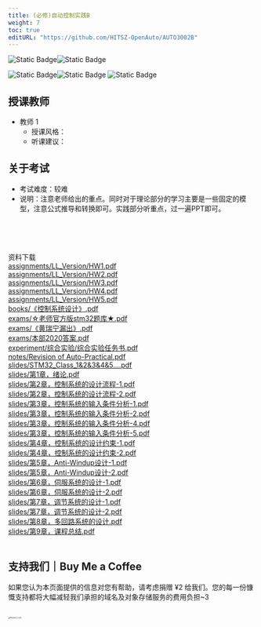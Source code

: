 ```yaml
---
title: (必修)自动控制实践B
weight: 7
toc: true
editURL: "https://github.com/HITSZ-OpenAuto/AUTO3002B"
---
```


![Static Badge](https://img.shields.io/badge/%E8%80%83%E8%AF%95%E8%AF%BE-red)![Static Badge](https://img.shields.io/badge/%E5%AD%A6%E5%88%86-6-moccasin)

![Static Badge](https://img.shields.io/badge/%E6%88%90%E7%BB%A9%E6%9E%84%E6%88%90-gold)![Static Badge](https://img.shields.io/badge/%E4%BD%9C%E4%B8%9A-40%25-wheat)  ![Static Badge](https://img.shields.io/badge/%E6%9C%9F%E6%9C%AB%E8%80%83%E8%AF%95-60%25-wheat)


## 授课教师

- 教师 1
  - 授课风格：
  - 听课建议：

## 关于考试

- 考试难度：较难
- 说明：注意老师给出的重点。同时对于理论部分的学习主要是一些固定的模型，注意公式推导和转换即可。实践部分听重点，过一遍PPT即可。
<br>
<br>
<br>


资料下载
<br>
<a href="https://gh.hoa.moe/github.com/HITSZ-OpenAuto/AUTO3002B/raw/main/assignments/LL_Version/HW1.pdf">assignments/LL_Version/HW1.pdf</a>
<br>
<a href="https://gh.hoa.moe/github.com/HITSZ-OpenAuto/AUTO3002B/raw/main/assignments/LL_Version/HW2.pdf">assignments/LL_Version/HW2.pdf</a>
<br>
<a href="https://gh.hoa.moe/github.com/HITSZ-OpenAuto/AUTO3002B/raw/main/assignments/LL_Version/HW3.pdf">assignments/LL_Version/HW3.pdf</a>
<br>
<a href="https://gh.hoa.moe/github.com/HITSZ-OpenAuto/AUTO3002B/raw/main/assignments/LL_Version/HW4.pdf">assignments/LL_Version/HW4.pdf</a>
<br>
<a href="https://gh.hoa.moe/github.com/HITSZ-OpenAuto/AUTO3002B/raw/main/assignments/LL_Version/HW5.pdf">assignments/LL_Version/HW5.pdf</a>
<br>
<a href="https://gh.hoa.moe/github.com/HITSZ-OpenAuto/AUTO3002B/raw/main/books/%E3%80%8A%E6%8E%A7%E5%88%B6%E7%B3%BB%E7%BB%9F%E8%AE%BE%E8%AE%A1%E3%80%8B.pdf">books/《控制系统设计》.pdf</a>
<br>
<a href="https://gh.hoa.moe/github.com/HITSZ-OpenAuto/AUTO3002B/raw/main/exams/%E2%98%86%E8%80%81%E5%B8%88%E5%AE%98%E6%96%B9%E7%89%88stm32%E9%A2%98%E5%BA%93%E2%98%85.pdf">exams/☆老师官方版stm32题库★.pdf</a>
<br>
<a href="https://gh.hoa.moe/github.com/HITSZ-OpenAuto/AUTO3002B/raw/main/exams/%E3%80%8A%E9%BB%84%E7%91%9E%E5%AE%81%E6%BC%8F%E5%87%BA%E3%80%8B.pdf">exams/《黄瑞宁漏出》.pdf</a>
<br>
<a href="https://gh.hoa.moe/github.com/HITSZ-OpenAuto/AUTO3002B/raw/main/exams/%E6%9C%AC%E9%83%A82020%E7%AD%94%E6%A1%88.pdf">exams/本部2020答案.pdf</a>
<br>
<a href="https://gh.hoa.moe/github.com/HITSZ-OpenAuto/AUTO3002B/raw/main/experiment/%E7%BB%BC%E5%90%88%E5%AE%9E%E9%AA%8C/%E7%BB%BC%E5%90%88%E5%AE%9E%E9%AA%8C%E4%BB%BB%E5%8A%A1%E4%B9%A6.pdf">experiment/综合实验/综合实验任务书.pdf</a>
<br>
<a href="https://gh.hoa.moe/github.com/HITSZ-OpenAuto/AUTO3002B/raw/main/notes/Revision%20of%20Auto-Practical.pdf">notes/Revision of Auto-Practical.pdf</a>
<br>
<a href="https://gh.hoa.moe/github.com/HITSZ-OpenAuto/AUTO3002B/raw/main/slides/STM32_Class_1%262%263%264%265....pdf">slides/STM32_Class_1&2&3&4&5....pdf</a>
<br>
<a href="https://gh.hoa.moe/github.com/HITSZ-OpenAuto/AUTO3002B/raw/main/slides/%E7%AC%AC1%E7%AB%A0%EF%BC%8C%E7%BB%AA%E8%AE%BA.pdf">slides/第1章，绪论.pdf</a>
<br>
<a href="https://gh.hoa.moe/github.com/HITSZ-OpenAuto/AUTO3002B/raw/main/slides/%E7%AC%AC2%E7%AB%A0%EF%BC%8C%E6%8E%A7%E5%88%B6%E7%B3%BB%E7%BB%9F%E7%9A%84%E8%AE%BE%E8%AE%A1%E6%B5%81%E7%A8%8B-1.pdf">slides/第2章，控制系统的设计流程-1.pdf</a>
<br>
<a href="https://gh.hoa.moe/github.com/HITSZ-OpenAuto/AUTO3002B/raw/main/slides/%E7%AC%AC2%E7%AB%A0%EF%BC%8C%E6%8E%A7%E5%88%B6%E7%B3%BB%E7%BB%9F%E7%9A%84%E8%AE%BE%E8%AE%A1%E6%B5%81%E7%A8%8B-2.pdf">slides/第2章，控制系统的设计流程-2.pdf</a>
<br>
<a href="https://gh.hoa.moe/github.com/HITSZ-OpenAuto/AUTO3002B/raw/main/slides/%E7%AC%AC3%E7%AB%A0%EF%BC%8C%E6%8E%A7%E5%88%B6%E7%B3%BB%E7%BB%9F%E7%9A%84%E8%BE%93%E5%85%A5%E6%9D%A1%E4%BB%B6%E5%88%86%E6%9E%90-1.pdf">slides/第3章，控制系统的输入条件分析-1.pdf</a>
<br>
<a href="https://gh.hoa.moe/github.com/HITSZ-OpenAuto/AUTO3002B/raw/main/slides/%E7%AC%AC3%E7%AB%A0%EF%BC%8C%E6%8E%A7%E5%88%B6%E7%B3%BB%E7%BB%9F%E7%9A%84%E8%BE%93%E5%85%A5%E6%9D%A1%E4%BB%B6%E5%88%86%E6%9E%90-2.pdf">slides/第3章，控制系统的输入条件分析-2.pdf</a>
<br>
<a href="https://gh.hoa.moe/github.com/HITSZ-OpenAuto/AUTO3002B/raw/main/slides/%E7%AC%AC3%E7%AB%A0%EF%BC%8C%E6%8E%A7%E5%88%B6%E7%B3%BB%E7%BB%9F%E7%9A%84%E8%BE%93%E5%85%A5%E6%9D%A1%E4%BB%B6%E5%88%86%E6%9E%90-4.pdf">slides/第3章，控制系统的输入条件分析-4.pdf</a>
<br>
<a href="https://gh.hoa.moe/github.com/HITSZ-OpenAuto/AUTO3002B/raw/main/slides/%E7%AC%AC3%E7%AB%A0%EF%BC%8C%E6%8E%A7%E5%88%B6%E7%B3%BB%E7%BB%9F%E7%9A%84%E8%BE%93%E5%85%A5%E6%9D%A1%E4%BB%B6%E5%88%86%E6%9E%90-5.pdf">slides/第3章，控制系统的输入条件分析-5.pdf</a>
<br>
<a href="https://gh.hoa.moe/github.com/HITSZ-OpenAuto/AUTO3002B/raw/main/slides/%E7%AC%AC4%E7%AB%A0%EF%BC%8C%E6%8E%A7%E5%88%B6%E7%B3%BB%E7%BB%9F%E7%9A%84%E8%AE%BE%E8%AE%A1%E7%BA%A6%E6%9D%9F-1.pdf">slides/第4章，控制系统的设计约束-1.pdf</a>
<br>
<a href="https://gh.hoa.moe/github.com/HITSZ-OpenAuto/AUTO3002B/raw/main/slides/%E7%AC%AC4%E7%AB%A0%EF%BC%8C%E6%8E%A7%E5%88%B6%E7%B3%BB%E7%BB%9F%E7%9A%84%E8%AE%BE%E8%AE%A1%E7%BA%A6%E6%9D%9F-2.pdf">slides/第4章，控制系统的设计约束-2.pdf</a>
<br>
<a href="https://gh.hoa.moe/github.com/HITSZ-OpenAuto/AUTO3002B/raw/main/slides/%E7%AC%AC5%E7%AB%A0%EF%BC%8CAnti-Windup%E8%AE%BE%E8%AE%A1-1.pdf">slides/第5章，Anti-Windup设计-1.pdf</a>
<br>
<a href="https://gh.hoa.moe/github.com/HITSZ-OpenAuto/AUTO3002B/raw/main/slides/%E7%AC%AC5%E7%AB%A0%EF%BC%8CAnti-Windup%E8%AE%BE%E8%AE%A1-2.pdf">slides/第5章，Anti-Windup设计-2.pdf</a>
<br>
<a href="https://gh.hoa.moe/github.com/HITSZ-OpenAuto/AUTO3002B/raw/main/slides/%E7%AC%AC6%E7%AB%A0%EF%BC%8C%E4%BC%BA%E6%9C%8D%E7%B3%BB%E7%BB%9F%E7%9A%84%E8%AE%BE%E8%AE%A1-1.pdf">slides/第6章，伺服系统的设计-1.pdf</a>
<br>
<a href="https://gh.hoa.moe/github.com/HITSZ-OpenAuto/AUTO3002B/raw/main/slides/%E7%AC%AC6%E7%AB%A0%EF%BC%8C%E4%BC%BA%E6%9C%8D%E7%B3%BB%E7%BB%9F%E7%9A%84%E8%AE%BE%E8%AE%A1-2.pdf">slides/第6章，伺服系统的设计-2.pdf</a>
<br>
<a href="https://gh.hoa.moe/github.com/HITSZ-OpenAuto/AUTO3002B/raw/main/slides/%E7%AC%AC7%E7%AB%A0%EF%BC%8C%E8%B0%83%E8%8A%82%E7%B3%BB%E7%BB%9F%E7%9A%84%E8%AE%BE%E8%AE%A1-1.pdf">slides/第7章，调节系统的设计-1.pdf</a>
<br>
<a href="https://gh.hoa.moe/github.com/HITSZ-OpenAuto/AUTO3002B/raw/main/slides/%E7%AC%AC7%E7%AB%A0%EF%BC%8C%E8%B0%83%E8%8A%82%E7%B3%BB%E7%BB%9F%E7%9A%84%E8%AE%BE%E8%AE%A1-2.pdf">slides/第7章，调节系统的设计-2.pdf</a>
<br>
<a href="https://gh.hoa.moe/github.com/HITSZ-OpenAuto/AUTO3002B/raw/main/slides/%E7%AC%AC8%E7%AB%A0%EF%BC%8C%E5%A4%9A%E5%9B%9E%E8%B7%AF%E7%B3%BB%E7%BB%9F%E7%9A%84%E8%AE%BE%E8%AE%A1.pdf">slides/第8章，多回路系统的设计.pdf</a>
<br>
<a href="https://gh.hoa.moe/github.com/HITSZ-OpenAuto/AUTO3002B/raw/main/slides/%E7%AC%AC9%E7%AB%A0%EF%BC%8C%E8%AF%BE%E7%A8%8B%E6%80%BB%E7%BB%93.pdf">slides/第9章，课程总结.pdf</a>
<br>
<br>


## 支持我们｜Buy Me a Coffee

如果您认为本页面提供的信息对您有帮助，请考虑捐赠 ¥2 给我们。您的每一份慷慨支持都将大幅减轻我们承担的域名及对象存储服务的费用负担~3

<br>
<img src="https://mitcher-1316637614.cos.ap-nanjing.myqcloud.com/hoa/20231112170457.png?imageSlim" alt="Reward_Code" style="zoom:25%; display: block; margin: 0 auto;" />